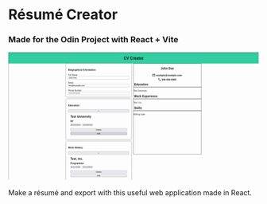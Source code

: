 # Résumé Creator

### Made for the Odin Project with React + Vite

![Screenshot of CV Wwebsite in action](./src/assets/images/odin-cv-screenshot.png)

Make a résumé and export with this useful web application made in React.